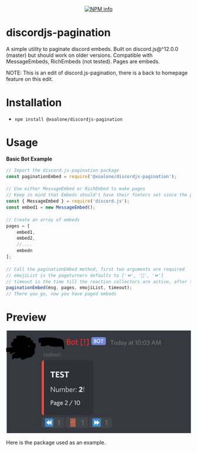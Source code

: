 <div align="center">
  <p>
    <a href="https://nodei.co/npm/@xoalone/discordjs-pagination
/"><img src="https://nodei.co/npm/@xoalone/discordjs-pagination.png?downloads=true&stars=true" alt="NPM info" /></a>
  </p>
</div>


# discordjs-pagination
A simple utility to paginate discord embeds. Built on discord.js@^12.0.0 (master) but should work on older versions. Compatible with MessageEmbeds, RichEmbeds (not tested). Pages are embeds.

NOTE: This is an edit of discord.js-pagination, there is a back to homepage feature on this edit.

# Installation
* `npm install @xoalone/discordjs-pagination`

# Usage
__Basic Bot Example__
```js
// Import the discord.js-pagination package
const paginationEmbed = require('@xoalone/discordjs-pagination');

// Use either MessageEmbed or RichEmbed to make pages
// Keep in mind that Embeds should't have their footers set since the pagination method sets page info there
const { MessageEmbed } = require('discord.js');
const embed1 = new MessageEmbed();

// Create an array of embeds
pages = [
	embed1,
	embed2,
	//....
	embedn
];

// Call the paginationEmbed method, first two arguments are required
// emojiList is the pageturners defaults to ['⏪', '🚪', '⏩']
// timeout is the time till the reaction collectors are active, after this you can't change pages (in ms), defaults to 120000
paginationEmbed(msg, pages, emojiList, timeout);
// There you go, now you have paged embeds
```
# Preview
![Demo](https://raw.githubusercontent.com/XoAlone/discordjs-pagination/master/example/demo.png)

Here is the package used as an example.